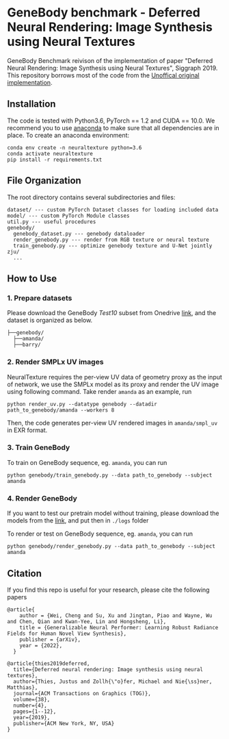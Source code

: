 # GeneBody benchmark - Deferred Neural Rendering: Image Synthesis using Neural Textures

GeneBody Benchmark reivison of the implementation of paper "Deferred Neural Rendering: Image Synthesis using Neural Textures", Siggraph 2019. This repository borrows most of the code from the [Unoffical original implementation](https://github.com/SSRSGJYD/NeuralTexture).



## Installation
The code is tested with Python3.6, PyTorch == 1.2 and CUDA == 10.0. We recommend you to use [anaconda](https://www.anaconda.com/) to make sure that all dependencies are in place. To create an anaconda environment:
```
conda env create -n neuraltexture python=3.6
conda activate neuraltexture
pip install -r requirements.txt
```

## File Organization

The root directory contains several subdirectories and files:

```properties
dataset/ --- custom PyTorch Dataset classes for loading included data
model/ --- custom PyTorch Module classes
util.py --- useful procedures
genebody/
  genebody_dataset.py --- genebody dataloader
  render_genebody.py --- render from RGB texture or neural texture
  train_genebody.py --- optimize genebody texture and U-Net jointly
zju/
  ...
```


## How to Use

### 1. Prepare datasets
Please download the GeneBody *Test10* subset from Onedrive [link](https://hkustconnect-my.sharepoint.com/:f:/g/personal/wchengad_connect_ust_hk/EgWKPko5WXdClIg_zsjDSxwBH7LM4waKyJkWaslC-BVfSQ?e=JaDZdQ), and the dataset is organized as below.
```
├──genebody/
  ├──amanda/
  ├──barry/
```

### 2. Render SMPLx UV images
NeuralTexture requires the per-view UV data of geometry proxy as the input of network, we use the SMPLx model as its proxy and render the UV image using following command. Take render `amanda` as an example, run
```
python render_uv.py --datatype genebody --datadir path_to_genebody/amanda --workers 8
```
Then, the code generates per-view UV rendered images in `amanda/smpl_uv` in EXR format.

### 3. Train GeneBody
To train on GeneBody sequence, eg. `amanda`, you can run  
```
python genebody/train_genebody.py --data path_to_genebody --subject amanda
```

### 4. Render GeneBody
If you want to test our pretrain model without training, please download the models from the [link](https://hkustconnect-my.sharepoint.com/:f:/g/personal/wchengad_connect_ust_hk/Eu7TlUQ5r7hIg6f7WOICT90BKIbUgUx7TByQCa-nBeZVFQ?e=I0vprE), and put then in `./logs` folder

To render or test on GeneBody sequence, eg. `amanda`, you can run 
```
python genebody/render_genebody.py --data path_to_genebody --subject amanda
```

## Citation
If you find this repo is useful for your research, please cite the following papers
```
@article{
    author = {Wei, Cheng and Su, Xu and Jingtan, Piao and Wayne, Wu and Chen, Qian and Kwan-Yee, Lin and Hongsheng, Li},
    title = {Generalizable Neural Performer: Learning Robust Radiance Fields for Human Novel View Synthesis},
    publisher = {arXiv},
    year = {2022},
  }

@article{thies2019deferred,
  title={Deferred neural rendering: Image synthesis using neural textures},
  author={Thies, Justus and Zollh{\"o}fer, Michael and Nie{\ss}ner, Matthias},
  journal={ACM Transactions on Graphics (TOG)},
  volume={38},
  number={4},
  pages={1--12},
  year={2019},
  publisher={ACM New York, NY, USA}
}
```

